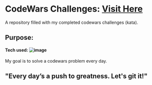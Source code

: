 # CodeWars Challenges: [Visit Here](https://www.codewars.com/users/NateLevi/stats)
A repository filled with my completed codewars challenges (kata).
## Purpose:

#### Tech used: ![image](https://github.com/user-attachments/assets/98045aa9-0703-4d9a-b04b-774a5e0e9a21)

My goal is to solve a codewars problem every day.


## "Every day’s a push to greatness. Let's git it!"
